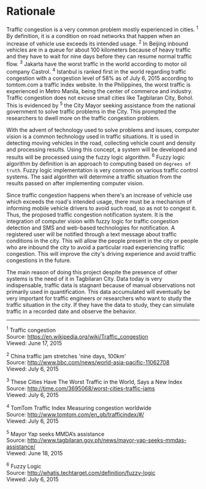 # Rationale

Traffic congestion is a very common problem mostly experienced in cities. <sup>1</sup>
By definition, it is a condition on road networks that happen when an increase of vehicle use exceeds its
intended usage. <sup>2</sup> In Beijing inbound vehicles are in a queue for about 100 kilometers because
of heavy traffic and they have to wait for nine days before they can resume normal traffic flow.
<sup>3</sup> Jakarta have the worst traffic in the world according to motor oil company
Castrol. <sup>4</sup> Istanbul is ranked first in the world regarding traffic congestion
with a congestion level of 58% as of July 6, 2015 according to tomtom.com a traffic index website.
In the Philippines, the worst traffic is experienced in Metro Manila, being the center of commerce
and industry. Traffic congestion does not excuse small cities like Tagbilaran City, Bohol. This is
evidenced by <sup>5</sup> the City Mayor seeking assistance from the national government to
solve traffic problems in the City. This prompted the researchers to dwell more on the traffic
congestion problem.

With the advent of technology used to solve problems and issues, computer vision is a common
technology used in traffic situations. It is used in detecting moving vehicles in the road,
collecting vehicle count and density and processing results. Using this concept, a system will be
developed and results will be processed using the fuzzy logic algorithm. <sup>6</sup> Fuzzy
logic algorithm by definition is an approach to computing based on `degrees of truth`.
Fuzzy logic implementation is very common on various traffic control systems. The said algorithm
will determine a traffic situation from the results passed on after implementing computer vision.

Since traffic congestion happens when there's an increase of vehicle use which exceeds the road's
intended usage, there must be a mechanism of informing mobile vehicle drivers to avoid such
road, so as not to congest it. Thus, the proposed traffic congestion notification system. It
is the integration of computer vision with fuzzy logic for traffic congestion detection and SMS and
web-based technologies for notification. A registered user will be notified through a text message
about traffic conditions in the city. This will allow the people present in the city or people who
are inbound the city to avoid a particular road experiencing traffic congestion. This will improve
the city's driving experience and avoid traffic congestions in the future.

The main reason of doing this project despite the presence of other systems is the need of it in Tagbilaran
City. Data today is very indispensable, traffic data is stagnant because of manual observations not primarily
used in quantification. This data accumulated will eventually be very important for traffic engineers or
researchers who want to study the traffic situation in the city. If they have the data to study, they can
simulate traffic in a recorded date and observe the behavior.

---

<sup>1</sup> Traffic congestion  
Source: https://en.wikipedia.org/wiki/Traffic_congestion  
Viewed: June 17, 2015

<sup>2</sup> China traffic jam stretches 'nine days, 100km'  
Source: http://www.bbc.com/news/world-asia-pacific-11062708  
Viewed: July 6, 2015

<sup>3</sup> These Cities Have The Worst Traffic in the World, Says a New Index  
Source: http://time.com/3695068/worst-cities-traffic-jams  
Viewed: July 6, 2015

<sup>4</sup> TomTom Traffic Index Measuring congestion worldwide  
Source: http://www.tomtom.com/en_gb/trafficindex/#/  
Viewed: July 6, 2015

<sup>5</sup> Mayor Yap seeks MMDA’s assistance  
Source: http://www.tagbilaran.gov.ph/news/mayor-yap-seeks-mmdas-assistance/  
Viewed: June 18, 2015

<sup>6</sup> Fuzzy Logic  
Source: http://whatis.techtarget.com/definition/fuzzy-logic  
Viewed: July 6, 2015
